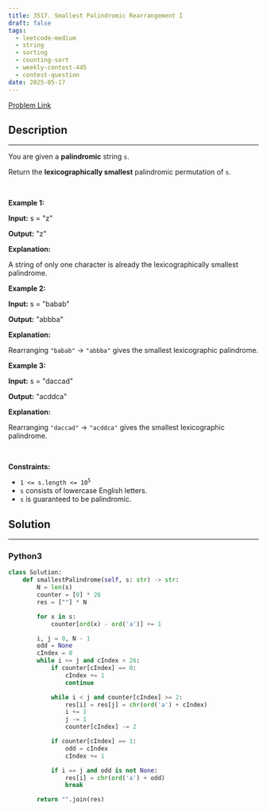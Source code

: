 ```yaml
---
title: 3517. Smallest Palindromic Rearrangement I
draft: false
tags: 
  - leetcode-medium
  - string
  - sorting
  - counting-sort
  - weekly-contest-445
  - contest-question
date: 2025-05-17
---
```


[Problem Link](https://leetcode.com/problems/smallest-palindromic-rearrangement-i/)

## Description

---
<p>You are given a <strong><span data-keyword="palindrome-string">palindromic</span></strong> string <code>s</code>.</p>

<p>Return the <strong><span data-keyword="lexicographically-smaller-string">lexicographically smallest</span></strong> palindromic <span data-keyword="permutation-string">permutation</span> of <code>s</code>.</p>

<p>&nbsp;</p>
<p><strong class="example">Example 1:</strong></p>

<div class="example-block">
<p><strong>Input:</strong> <span class="example-io">s = &quot;z&quot;</span></p>

<p><strong>Output:</strong> <span class="example-io">&quot;z&quot;</span></p>

<p><strong>Explanation:</strong></p>

<p>A string of only one character is already the lexicographically smallest palindrome.</p>
</div>

<p><strong class="example">Example 2:</strong></p>

<div class="example-block">
<p><strong>Input:</strong> <span class="example-io">s = &quot;babab&quot;</span></p>

<p><strong>Output:</strong> <span class="example-io">&quot;abbba&quot;</span></p>

<p><strong>Explanation:</strong></p>

<p>Rearranging <code>&quot;babab&quot;</code> &rarr; <code>&quot;abbba&quot;</code> gives the smallest lexicographic palindrome.</p>
</div>

<p><strong class="example">Example 3:</strong></p>

<div class="example-block">
<p><strong>Input:</strong> <span class="example-io">s = &quot;daccad&quot;</span></p>

<p><strong>Output:</strong> <span class="example-io">&quot;acddca&quot;</span></p>

<p><strong>Explanation:</strong></p>

<p>Rearranging <code>&quot;daccad&quot;</code> &rarr; <code>&quot;acddca&quot;</code> gives the smallest lexicographic palindrome.</p>
</div>

<p>&nbsp;</p>
<p><strong>Constraints:</strong></p>

<ul>
	<li><code>1 &lt;= s.length &lt;= 10<sup>5</sup></code></li>
	<li><code>s</code> consists of lowercase English letters.</li>
	<li><code>s</code> is guaranteed to be palindromic.</li>
</ul>


## Solution

---
### Python3
``` py title='smallest-palindromic-rearrangement-i'
class Solution:
    def smallestPalindrome(self, s: str) -> str:
        N = len(s)
        counter = [0] * 26
        res = [""] * N

        for x in s:
            counter[ord(x) - ord('a')] += 1

        i, j = 0, N - 1
        odd = None
        cIndex = 0
        while i <= j and cIndex < 26:
            if counter[cIndex] == 0: 
                cIndex += 1
                continue

            while i < j and counter[cIndex] >= 2:
                res[i] = res[j] = chr(ord('a') + cIndex)
                i += 1
                j -= 1
                counter[cIndex] -= 2

            if counter[cIndex] == 1:
                odd = cIndex
                cIndex += 1

            if i == j and odd is not None:
                res[i] = chr(ord('a') + odd)
                break

        return "".join(res)
                
            
        
```

